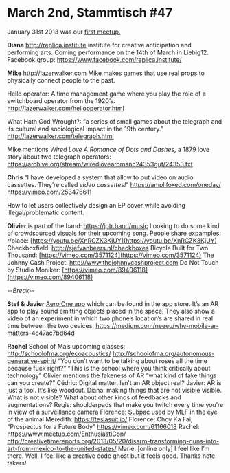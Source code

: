 # **March 2nd, Stammtisch #47**

January 31st 2013 was our [first meetup.](https://docs.google.com/spreadsheets/d/1KOs798BIPlr1qzsn9HFky52wuW7PgzUaV9NM79Guk3o/edit#gid=1)

**Diana**
<http://replica.institute> institute for creative anticipation and performing arts. Coming performance on the 14th of March in Liebig12.
Facebook group: <https://www.facebook.com/replica.institute/>

**Mike**
<http://lazerwalker.com>
Mike makes games that use real props to physically connect people to the past.

Hello operator: A time management game where you play the role of a switchboard operator from the 1920’s.
<http://lazerwalker.com/hellooperator.html>

What Hath God Wrought?: “a series of small games about the telegraph and its cultural and sociological impact in the 19th century.”
<http://lazerwalker.com/telegraph.html>

Mike mentions *Wired Love A Romance of Dots and Dashes*, a 1879 love story about two telegraph operators: <https://archive.org/stream/wiredlovearomanc24353gut/24353.txt>


**Chris**
“I have developed a system that allow to put video on audio cassettes. They’re called *video cassettes!*”
<https://amplifoxed.com/oneday/>
<https://vimeo.com/253476611>


How to let users collectively design an EP cover while avoiding illegal/problematic content.

**Olivier**
is part of the band: <https://jptr.band/music>
Looking to do some kind of crowdsourced visuals for their upcoming song.
People share expamples:
r/place: [https://youtu.be/XnRCZK3KjUY](https://youtu.be/XnRCZK3KjUY)
Checkboxfield: http://sjefvanbeers.nl/checkboxes
Bicycle Built for Two Thousand: [https://vimeo.com/3571124](https://vimeo.com/3571124)
The Johnny Cash Project: http://www.thejohnnycashproject.com
Do Not Touch by Studio Moniker: [https://vimeo.com/89406118](https://vimeo.com/89406118)

--*Break--*

**Stef & Javier**
[Aero One app](https://itunes.apple.com/app/aero-one/id1322505567) which can be found in the app store. It’s an AR app to play sound emitting objects placed in the space. They also show a video of an experiment in which two phone’s location’s are shared in real time between the two devices.
https://medium.com/neeeu/why-mobile-ar-matters-4c47ac7bd64d

**Rachel**
School of Ma’s upcoming classes:
http://schoolofma.org/ecoacoustics/
http://schoolofma.org/autonomous-generative-spirit/
“You don’t want to be talking about roses all the time because fuck right?”
“This is the school where you think critically about technology”
Olivier mentions the fakeness of AR “what kind of fake things can you create?”
Cédric: Digital matter. Isn’t an AR object real?
Javier: AR is just a tool. It’s like woodcut.
Diana: making things that are not visible visible. What is not visible?
What about other kinds of feedbacks and augmentations?
Regis: shoulderpads that make you twitch every time you’re in view of a surveillance camera
Florence: [Subpac](https://www.youtube.com/watch?v=wHeKRsagTZc) used by MLF in the eye of the animal
Meredith: https://teslasuit.io/
Florence: Choy Ka Fai, “Prospectus for a Future Body” https://vimeo.com/61166018
Rachel: https://www.meetup.com/EnthusiastiCon/
http://creativetimereports.org/2013/05/20/disarm-transforming-guns-into-art-from-mexico-to-the-united-states/
Marie: [online only] I feel like I’m there. Well, I feel like a creative code ghost but it feels good. Thanks note takers!


